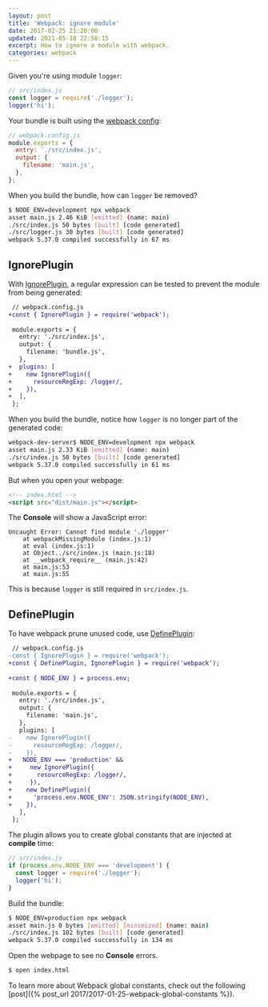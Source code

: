 ```yaml
---
layout: post
title: 'Webpack: ignore module'
date: 2017-02-25 21:20:00
updated: 2021-05-18 22:58:15
excerpt: How to ignore a module with webpack.
categories: webpack
---
```


Given you're using module `logger`:

```js
// src/index.js
const logger = require('./logger');
logger('hi');
```

Your bundle is built using the [webpack config](https://webpack.js.org/concepts/configuration/):

```js
// webpack.config.js
module.exports = {
  entry: './src/index.js',
  output: {
    filename: 'main.js',
  },
};
```

When you build the bundle, how can `logger` be removed?

```sh
$ NODE_ENV=development npx webpack
asset main.js 2.46 KiB [emitted] (name: main)
./src/index.js 50 bytes [built] [code generated]
./src/logger.js 30 bytes [built] [code generated]
webpack 5.37.0 compiled successfully in 67 ms
```

## IgnorePlugin

With [IgnorePlugin](https://webpack.js.org/plugins/ignore-plugin/), a regular expression can be tested to prevent the module from being generated:

<!-- prettier-ignore-start -->

```diff
 // webpack.config.js
+const { IgnorePlugin } = require('webpack');
 
 module.exports = {
   entry: './src/index.js',
   output: {
     filename: 'bundle.js',
   },
+  plugins: [
+    new IgnorePlugin({
+      resourceRegExp: /logger/,
+    }),
+  ],
 };
```

<!-- prettier-ignore-start -->

When you build the bundle, notice how `logger` is no longer part of the generated code:

```sh
webpack-dev-server$ NODE_ENV=development npx webpack
asset main.js 2.33 KiB [emitted] (name: main)
./src/index.js 50 bytes [built] [code generated]
webpack 5.37.0 compiled successfully in 61 ms
```

But when you open your webpage:

```html
<!-- index.html -->
<script src="dist/main.js"></script>
```

The **Console** will show a JavaScript error:

```
Uncaught Error: Cannot find module './logger'
    at webpackMissingModule (index.js:1)
    at eval (index.js:1)
    at Object../src/index.js (main.js:18)
    at __webpack_require__ (main.js:42)
    at main.js:53
    at main.js:55
```

This is because `logger` is still required in `src/index.js`.

## DefinePlugin

To have webpack prune unused code, use [DefinePlugin](https://webpack.js.org/plugins/define-plugin/):

<!-- prettier-ignore-start -->

```diff
 // webpack.config.js
-const { IgnorePlugin } = require('webpack');
+const { DefinePlugin, IgnorePlugin } = require('webpack');
 
+const { NODE_ENV } = process.env;
 
 module.exports = {
   entry: './src/index.js',
   output: {
     filename: 'main.js',
   },
   plugins: [
-    new IgnorePlugin({
-      resourceRegExp: /logger/,
-    }),
+   NODE_ENV === 'production' &&
+     new IgnorePlugin({
+       resourceRegExp: /logger/,
+     }),
+    new DefinePlugin({
+      'process.env.NODE_ENV': JSON.stringify(NODE_ENV),
+    }),
   ],
 };
```

<!-- prettier-ignore-end -->

The plugin allows you to create global constants that are injected at **compile** time:

```js
// src/index.js
if (process.env.NODE_ENV === 'development') {
  const logger = require('./logger');
  logger('hi');
}
```

Build the bundle:

```sh
$ NODE_ENV=production npx webpack
asset main.js 0 bytes [emitted] [minimized] (name: main)
./src/index.js 102 bytes [built] [code generated]
webpack 5.37.0 compiled successfully in 134 ms
```

Open the webpage to see no **Console** errors.

```sh
$ open index.html
```

To learn more about Webpack global constants, check out the following [post]({% post_url 2017/2017-01-25-webpack-global-constants %}).
